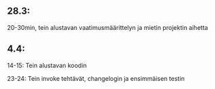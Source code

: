 ## 28.3: 
20-30min, tein alustavan vaatimusmäärittelyn ja mietin projektin aihetta

## 4.4:
14-15: Tein alustavan koodin

23-24: Tein invoke tehtävät, changelogin ja ensimmäisen testin 
